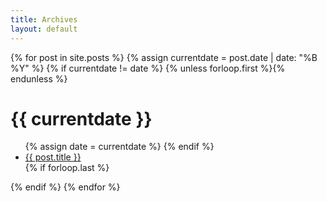 ```yaml
---
title: Archives
layout: default
---
```


{% for post in site.posts %}
{% assign currentdate = post.date | date: "%B %Y" %}
{% if currentdate != date %}
{% unless forloop.first %}</ul>{% endunless %}

<h1 id="y{{post.date | date: "%B %Y"}}">{{ currentdate }}</h1>
<ul>
{% assign date = currentdate %}
{% endif %}
<li><a href="{{ post.url }}">{{ post.title }}</a></li>
{% if forloop.last %}</ul>{% endif %}
{% endfor %}
